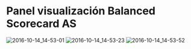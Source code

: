 # Panel visualización Balanced Scorecard AS

![2016-10-14_14-53-01](https://cloud.githubusercontent.com/assets/7976237/19397413/275ab6e8-921e-11e6-8d5c-db373df5d16b.png)
![2016-10-14_14-53-23](https://cloud.githubusercontent.com/assets/7976237/19397414/2901043e-921e-11e6-94f3-aee6f35fbc9b.png)
![2016-10-14_14-53-52](https://cloud.githubusercontent.com/assets/7976237/19397415/2ad621d6-921e-11e6-8a13-cd8b08e251cf.png)

